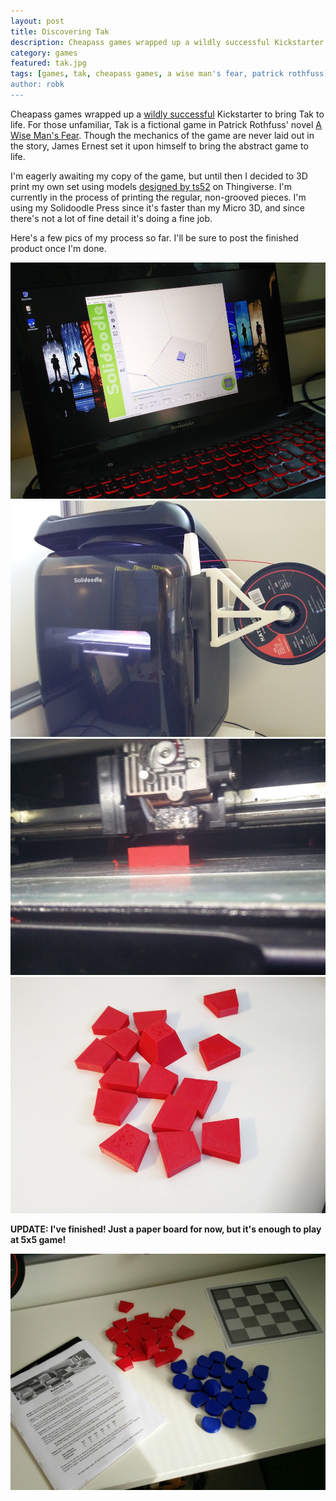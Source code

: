 ```yaml
---
layout: post
title: Discovering Tak
description: Cheapass games wrapped up a wildly successful Kickstarter to bring Tak to life. I decided to 3D print my own set.
category: games
featured: tak.jpg
tags: [games, tak, cheapass games, a wise man's fear, patrick rothfuss]
author: robk
---
```


Cheapass games wrapped up a [wildly successful](https://www.kickstarter.com/projects/cheapassgames/tak-a-beautiful-game) Kickstarter to bring Tak to life. For those unfamiliar, Tak is a fictional game in Patrick Rothfuss' novel [A Wise Man's Fear](http://www.patrickrothfuss.com/content/books.asp). Though the mechanics of the game are never laid out in the story, James Ernest set it upon himself to bring the abstract game to life.

I'm eagerly awaiting my copy of the game, but until then I decided to 3D print my own set using models [designed by ts52](http://www.thingiverse.com/thing:1042991) on Thingiverse. I'm currently in the process of printing the regular, non-grooved pieces. I'm using my Solidoodle Press since it's faster than my Micro 3D, and since there's not a lot of fine detail it's doing a fine job.

Here's a few pics of my process so far. I'll be sure to post the finished product once I'm done.

![Tak Model](/images/tak/takmodel.jpg)
![Tak Printer](/images/tak/takprinter.jpg)
![Tak Printing](/images/tak/takprinting.jpg)
![Tak Pieces](/images/tak/takpieces.jpg)

**UPDATE: I've finished! Just a paper board for now, but it's enough to play at 5x5 game!**

![Tak Printed](/images/tak/tak-printed.jpeg)
